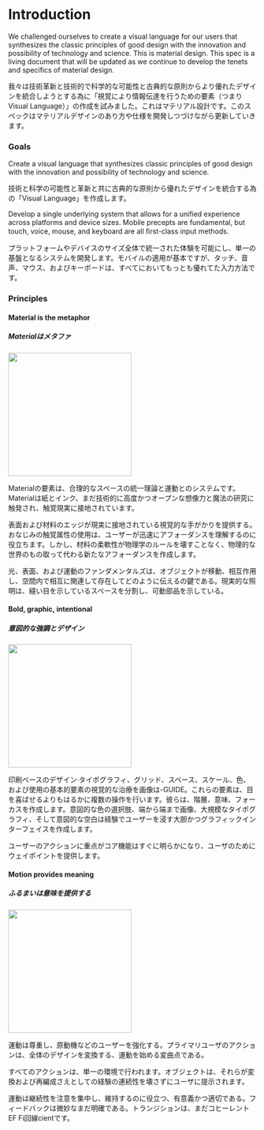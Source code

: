 Introduction
===

We challenged ourselves to create a visual language for our users that synthesizes the classic principles of good design with the innovation and possibility of technology and science. This is material design. This spec is a living document that will be updated as we continue to develop the tenets and specifics of material design.

我々は技術革新と技術的で科学的な可能性と古典的な原則からより優れたデザインを統合しようとする為に「視覚により情報伝達を行うための要素（つまりVisual Language）」の作成を試みました。これはマテリアル設計です。このスペックはマテリアルデザインのあり方や仕様を開発しつづけながら更新していきます。

### Goals

Create a visual language that synthesizes classic principles of good design with the innovation and possibility of technology and science.

技術と科学の可能性と革新と共に古典的な原則から優れたデザインを統合する為の「Visual Language」を作成します。

Develop a single underlying system that allows for a unified experience across platforms and device sizes. Mobile precepts are fundamental, but touch, voice, mouse, and keyboard are all ﬁrst-class input methods.

プラットフォームやデバイスのサイズ全体で統一された体験を可能にし、単一の基盤となるシステムを開発します。モバイルの適用が基本ですが、タッチ、音声、マウス、およびキーボードは、すべてにおいてもっとも優れてた入力方法です。

### Principles

#### Material is the metaphor

#####  Materialはメタファ

<img src="http://material-design.storage.googleapis.com/publish/v_1/quantumexternal/0Bx4BSt6jniD7VG9DQVluOFJ4Tnc/materialdesign_principles_metaphor.png" height="250">

Materialの要素は、合理的なスペースの統一理論と運動とのシステムです。Materialは紙とインク、まだ技術的に高度かつオープンな想像力と魔法の研究に触発され、触覚現実に接地されています。

表面および材料のエッジが現実に接地されている視覚的な手がかりを提供する。おなじみの触覚属性の使用は、ユーザーが迅速にアフォーダンスを理解するのに役立ちます。しかし、材料の柔軟性が物理学のルールを壊すことなく、物理的な世界のもの取って代わる新たなアフォーダンスを作成します。

光、表面、および運動のファンダメンタルズは、オブジェクトが移動、相互作用し、空間内で相互に関連して存在してどのように伝えるの鍵である。現実的な照明は、縫い目を示しているスペースを分割し、可動部品を示している。

#### Bold, graphic, intentional

##### 意図的な強調とデザイン

<img src="http://material-design.storage.googleapis.com/publish/v_1/quantumexternal/0Bx4BSt6jniD7NndTQW9VZTlZV2s/materialdesign_principles_bold.png" height="250">

印刷ベースのデザイン·タイポグラフィ、グリッド、スペース、スケール、色、および使用の基本的要素の視覚的な治療を画像は-GUIDE。これらの要素は、目を喜ばせるよりもはるかに複数の操作を行います。彼らは、階層、意味、フォーカスを作成します。意図的な色の選択肢、端から端まで画像、大規模なタイポグラフィ、そして意図的な空白は経験でユーザーを浸す大胆かつグラフィックインターフェイスを作成します。

ユーザーのアクションに重点がコア機能はすぐに明らかになり、ユーザのためにウェイポイントを提供します。

#### Motion provides meaning

##### ふるまいは意味を提供する

<img src="http://material-design.storage.googleapis.com/publish/v_1/quantumexternal/0Bx4BSt6jniD7dkRYelJkeklqWFU/materialdesign_principles_motion.png" height="250">

運動は尊重し、原動機などのユーザーを強化する。プライマリユーザのアクションは、全体のデザインを変換する、運動を始める変曲点である。

すべてのアクションは、単一の環境で行われます。オブジェクトは、それらが変換および再編成さえとしての経験の連続性を壊さずにユーザに提示されます。

運動は継続性を注意を集中し、維持するのに役立つ、有意義かつ適切である。フィードバックは微妙なまだ明確である。トランジションは、まだコヒーレントEF Fi回線cientです。